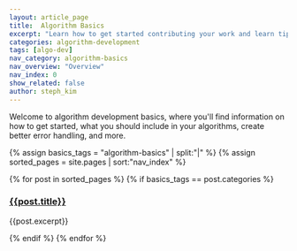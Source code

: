 ```yaml
---
layout: article_page
title:  Algorithm Basics
excerpt: "Learn how to get started contributing your work and learn tips working with git, markdown, and better error handling on Algorithmia."
categories: algorithm-development
tags: [algo-dev]
nav_category: algorithm-basics
nav_overview: "Overview"
nav_index: 0
show_related: false
author: steph_kim
---
```


Welcome to algorithm development basics, where you'll find information on how to get started, what you should include in your algorithms, create better error handling, and more.

{% assign basics_tags = "algorithm-basics" | split:"|" %}
{% assign sorted_pages = site.pages | sort:"nav_index" %}
<div class="row overview-container">
  {% for post in sorted_pages %}
    {% if basics_tags == post.categories %}
    <div class="col-md-12 overview-brief">
		<h3><a href="{{ post.url | relative_url }}">{{post.title}}</a></h3>
		<p class="lg">{{post.excerpt}}</p>
	</div>
  {% endif %}
  {% endfor %}
</div>

